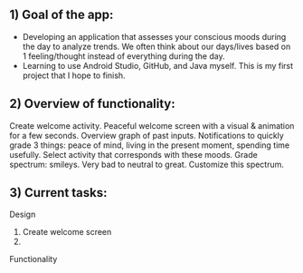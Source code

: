 ## 1) Goal of the app: ##
- Developing an application that assesses your conscious moods during the day to analyze trends. We often think about our days/lives based on 1 feeling/thought instead of everything during the day. 
- Learning to use Android Studio, GitHub, and Java myself. This is my first project that I hope to finish.

## 2) Overview of functionality:
Create welcome activity. Peaceful welcome screen with a visual & animation for a few seconds.
Overview graph of past inputs.
Notifications to quickly grade 3 things: peace of mind, living in the present moment, spending time usefully. Select activity that corresponds with these moods. 
Grade spectrum: smileys. Very bad to neutral to great. Customize this spectrum. 

## 3) Current tasks:
Design
1) Create welcome screen
2) 
Functionality
